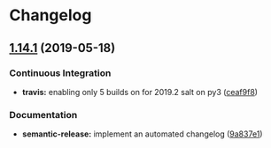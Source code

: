 # Changelog

## [1.14.1](https://github.com/myii/fail2ban-formula/compare/v1.14.0...v1.14.1) (2019-05-18)


### Continuous Integration

* **travis:** enabling only 5 builds on for 2019.2 salt on py3 ([ceaf9f8](https://github.com/myii/fail2ban-formula/commit/ceaf9f8))


### Documentation

* **semantic-release:** implement an automated changelog ([9a837e1](https://github.com/myii/fail2ban-formula/commit/9a837e1))

